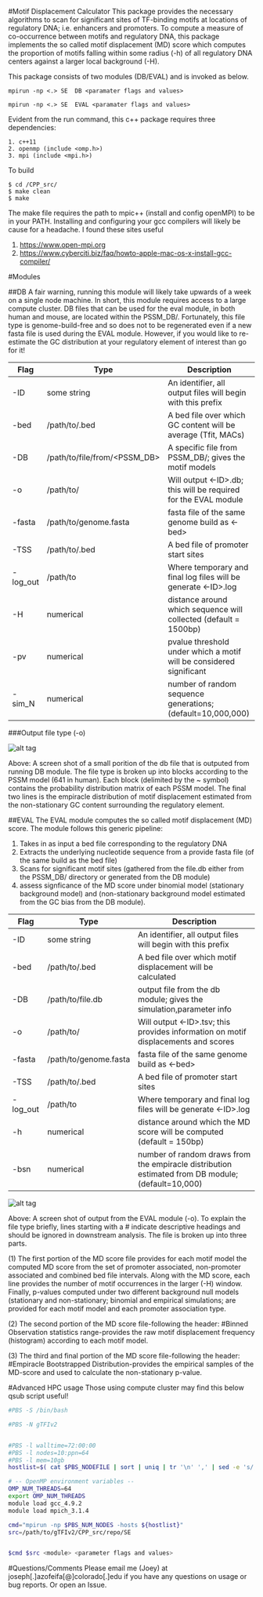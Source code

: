 #Motif Displacement Calculator
This package provides the necessary algorithms to scan for significant sites of TF-binding motifs at locations of regulatory DNA; i.e. enhancers and promoters. To compute a measure of co-occurrence between motifs and regulatory DNA, this package implements the so called motif displacement (MD) score which computes the proportion of motifs falling within some radius (-h) of all regulatory DNA centers against a larger local background (-H). 

This package consists of two modules (DB/EVAL) and is invoked as below.

```
mpirun -np <.> SE  DB <paramater flags and values>

mpirun -np <.> SE  EVAL <paramater flags and values> 
```

Evident from the run command, this c++ package requires three dependencies:

```
1. c++11
2. openmp (include <omp.h>)
3. mpi (include <mpi.h>)
```

To build 

```
$ cd /CPP_src/
$ make clean
$ make
```

The make file requires the path to mpic++ (install and config openMPI) to be in your PATH. Installing and configuring your gcc compilers will likely be cause for a headache. I found these sites useful

1. https://www.open-mpi.org
2. https://www.cyberciti.biz/faq/howto-apple-mac-os-x-install-gcc-compiler/



#Modules

##DB
A fair warning, running this module will likely take upwards of a week on a single node machine. In short, this module requires access to a large compute cluster. DB files that can be used for the eval module, in both human and mouse, are located within the PSSM_DB/. Fortunately, this file type is genome-build-free and so does not to be regenerated even if a new fasta file is used during the EVAL module. However, if you would like to re-estimate the GC distribution at your regulatory element of interest than go for it! 

| Flag | Type | Description |
|------|------|-------------| 
|-ID| some string |An identifier, all output files will begin with this prefix
|-bed  |/path/to/.bed|A bed file over which GC content will be average (Tfit, MACs) 
|-DB|/path/to/file/from/<PSSM_DB>|A specific file from PSSM_DB/; gives the motif models
|-o|/path/to/ |Will output <-ID>.db; this will be required for the EVAL module
|-fasta|/path/to/genome.fasta|fasta file of the same genome build as <-bed> 
|-TSS  |/path/to/.bed|A bed file of promoter start sites  
|-log_out|/path/to |Where temporary and final log files will be generate <-ID>.log
|-H|numerical|distance around which sequence will collected (default = 1500bp)
|-pv|numerical|pvalue threshold under which a motif will be considered significant
|-sim_N|numerical|number of random sequence generations; (default=10,000,000)

###Output file type (-o)

![alt tag](https://github.com/azofeifa/gTFIv2/blob/master/images/DB_FILE_OUT.png)

Above: A screen shot of a small porition of the db file that is outputed from running DB module. The file type is broken up into blocks according to the PSSM model (641 in human).  Each block (delimited by the ~ symbol) contains the probability distribution matrix of each PSSM model. The final two lines is the empiracle distribution of motif displacement estimated from the non-stationary GC content surrounding the regulatory element.  

##EVAL
The EVAL module computes the so called motif displacement (MD) score. The module follows this generic pipeline:


1. Takes in as input a bed file corresponding to the regulatory DNA
2. Extracts the underlying nucleotide sequence from a provide fasta file (of the same build as the bed file) 
3. Scans for significant motif sites (gathered from the file.db either from the PSSM_DB/ directory or generated from the DB module) 
4. assess signficance of the MD score under binomial model (stationary background model) and (non-stationary background model estimated from the GC bias from the DB module).

| Flag | Type | Description |
|------|------|-------------|
|-ID| some string |An identifier, all output files will begin with this prefix
|-bed  |/path/to/.bed|A bed file over which motif displacement will be calculated
|-DB|/path/to/file.db|output file from the db module; gives the simulation,parameter info
|-o|/path/to/ |Will output <-ID>.tsv; this provides information on motif displacements and scores
|-fasta|/path/to/genome.fasta|fasta file of the same genome build as <-bed>
|-TSS  |/path/to/.bed|A bed file of promoter start sites
|-log_out|/path/to |Where temporary and final log files will be generate <-ID>.log
|-h|numerical|distance around which the MD score will be computed (default = 150bp)
|-bsn|numerical|number of random draws from the empiracle distribution estimated from DB module; (default=10,000)

![alt tag](https://github.com/azofeifa/gTFIv2/blob/master/images/Enrichment_FILE_OUT.png)

Above: A screen shot of output from the EVAL module (-o). To explain the file type briefly, lines starting with a \# indicate descriptive headings and should be ignored in downstream analysis.  The file is broken up into three parts. 

(1) The first portion of the MD score file provides for each motif model the computed MD score from the set of promoter associated, non-promoter associated and combined bed file intervals. Along with the MD score, each line provides the number of motif occurrences in the larger (-H) window. Finally, p-values computed under two different background null models (stationary and non-stationary; binomial and empirical simulations; are provided for each motif model and each promoter association type. 

(2) The second portion of the MD score file-following the header: #Binned Observation statistics range-provides the raw motif displacement frequency (histogram) according to each motif model. 

(3) The third and final portion of the MD score file-following the header: #Empiracle Bootstrapped Distribution-provides the empirical samples of the MD-score and used to calculate the non-stationary p-value.


#Advanced HPC usage
Those using compute cluster may find this below qsub script useful!


```bash
#PBS -S /bin/bash

#PBS -N gTFIv2


#PBS -l walltime=72:00:00
#PBS -l nodes=10:ppn=64
#PBS -l mem=10gb
hostlist=$( cat $PBS_NODEFILE | sort | uniq | tr '\n' ',' | sed -e 's/,$//' )

# -- OpenMP environment variables --
OMP_NUM_THREADS=64
export OMP_NUM_THREADS
module load gcc_4.9.2
module load mpich_3.1.4

cmd="mpirun -np $PBS_NUM_NODES -hosts ${hostlist}"
src=/path/to/gTFIv2/CPP_src/repo/SE


$cmd $src <module> <parameter flags and values>

```

#Questions/Comments
Please email me (Joey) at joseph[.]azofeifa[@]colorado[.]edu if you have any questions on usage or bug reports. Or open an Issue.

